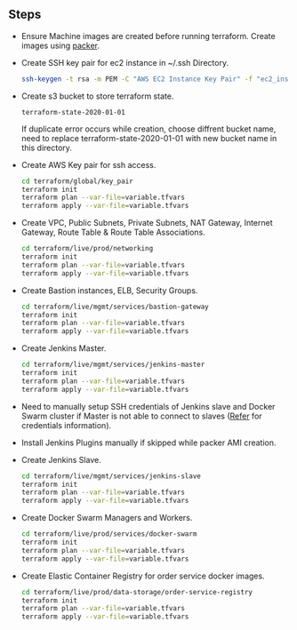 ## Steps

- Ensure Machine images are created before running terraform. Create images using [packer](../packer/README.md).

- Create SSH key pair for ec2 instance in ~/.ssh Directory.
    ```sh
    ssh-keygen -t rsa -m PEM -C "AWS EC2 Instance Key Pair" -f "ec2_instance_key"
    ```

- Create s3 bucket to store terraform state.
    ```
    terraform-state-2020-01-01
    ```
    If duplicate error occurs while creation, choose diffrent bucket name, need to replace terraform-state-2020-01-01 with new bucket name in this directory.

- Create AWS Key pair for ssh access.
    ```sh
    cd terraform/global/key_pair
    terraform init
    terraform plan --var-file=variable.tfvars
    terraform apply --var-file=variable.tfvars
    ```

- Create VPC, Public Subnets, Private Subnets, NAT Gateway, Internet Gateway, Route Table & Route Table Associations.
    ```sh
    cd terraform/live/prod/networking
    terraform init
    terraform plan --var-file=variable.tfvars
    terraform apply --var-file=variable.tfvars
    ```

- Create Bastion instances, ELB, Security Groups.
    ```sh
    cd terraform/live/mgmt/services/bastion-gateway
    terraform init
    terraform plan --var-file=variable.tfvars
    terraform apply --var-file=variable.tfvars
    ```

- Create Jenkins Master.
    ```sh
    cd terraform/live/mgmt/services/jenkins-master
    terraform init
    terraform plan --var-file=variable.tfvars
    terraform apply --var-file=variable.tfvars
    ```

- Need to manually setup SSH credentials of Jenkins slave and Docker Swarm cluster if Master is not able to connect to slaves ([Refer](../ansible/roles/jenkins-master/templates/setup_credentials.groovy.j2) for credentials information).

- Install Jenkins Plugins manually if skipped while packer AMI creation.

- Create Jenkins Slave.
    ```sh
    cd terraform/live/mgmt/services/jenkins-slave
    terraform init
    terraform plan --var-file=variable.tfvars
    terraform apply --var-file=variable.tfvars
    ```

- Create Docker Swarm Managers and Workers.
    ```sh
    cd terraform/live/prod/services/docker-swarm
    terraform init
    terraform plan --var-file=variable.tfvars
    terraform apply --var-file=variable.tfvars
    ```

- Create Elastic Container Registry for order service docker images.
    ```sh
    cd terraform/live/prod/data-storage/order-service-registry
    terraform init
    terraform plan --var-file=variable.tfvars
    terraform apply --var-file=variable.tfvars
    ```